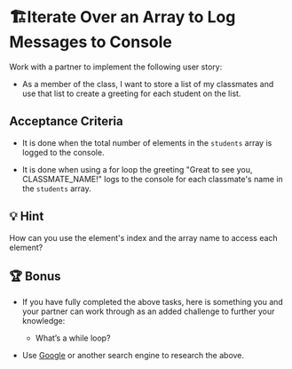 # 🏗️Iterate Over an Array to Log Messages to Console

Work with a partner to implement the following user story:

* As a member of the class, I want to store a list of my classmates and use that list to create a greeting for each student on the list. 

## Acceptance Criteria 

* It is done when the total number of elements in the `students` array is logged to the console. 

* It is done when using a for loop the greeting "Great to see you, CLASSMATE_NAME!" logs to the console for each classmate's name in the `students` array. 

## 💡 Hint

How can you use the element's index and the array name to access each element? 

## 🏆 Bonus

* If you have fully completed the above tasks, here is something you and your partner can work through as an added challenge to further your knowledge:

  * What’s a while loop?

* Use [Google](https://www.google.com) or another search engine to research the above.
